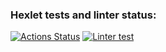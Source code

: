 ### Hexlet tests and linter status:
[![Actions Status](https://github.com/sulianova/layout-designer-project-56/workflows/hexlet-check/badge.svg)](https://github.com/sulianova/layout-designer-project-56/actions)
[![Linter test](https://github.com/sulianova/frontend-project-56/actions/workflows/htmlcss.yml/badge.svg)](https://github.com/sulianova/frontend-project-56/actions/workflows/htmlcss.yml)
